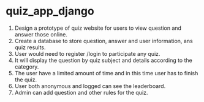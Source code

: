 # quiz_app_django

1. Design a prototype of quiz website for users to view question and answer those online.
2. Create a database to store question, answer and user information, ans quiz results.
3. User would need to register /login to participate any quiz.
4. It will display the question by quiz subject and details according to the category.
5. The user have a limited amount of time and in this time user has to finish the quiz.
6. User both anonymous and logged can see the leaderboard.
7. Admin can add question and other rules for the quiz.
